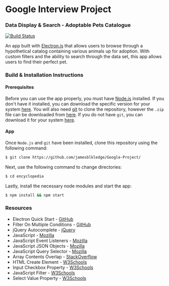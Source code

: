 # Google Interview Project
### Data Display &amp; Search - Adoptable Pets Catalogue
[![Build Status](https://travis-ci.org/jamesblkledge/Google-Project.svg?branch=master/)](https://travis-ci.org/jamesblkledge/Google-Project/)

An app built with [Electron.js](https://electronjs.org/) that allows users to browse through a hypothetical catalog containing various animals up for adoption. With custom filters and the ability to search through the data set, this app allows users to find their perfect pet.

### Build & Installation Instructions
#### Prerequisites
Before you can use the app properly, you must have [Node.js](https://nodejs.org/en/) installed. If you don't have it installed, you can download the specific version for your system [here](https://nodejs.org/en/download/). You will also need [git](https://git-scm.com) to clone the repository, however the ```.zip``` file can be downloaded from [here](https://github.com/jamesblkledge/Google-Project/archive/master.zip/). If you do not have ```git```, you can download it for your system [here](https://git-scm.com/downloads/).

#### App
Once ```Node.js``` and ```git``` have been installed, clone this repository using the following command:
```sh
$ git clone https://github.com/jamesblkledge/Google-Project/
```
Next, use the following command to change directories:
```sh
$ cd encyclopedia
```
Lastly, install the necessary node modules and start the app:
```sh
$ npm install && npm start
```

### Resources
- Electron Quick Start - [GitHub](https://github.com/electron/electron-quick-start)
- Filter On Multiple Conditions - [GitHub](https://gist.github.com/jherax/f11d669ba286f21b7a2dcff69621eb72)
- jQuery Autocomplete - [jQuery](https://api.jqueryui.com/autocomplete/)
- JavaScript - [Mozilla](https://developer.mozilla.org/bm/docs/Web/JavaScript)
- JavaScript Event Listeners - [Mozilla](https://developer.mozilla.org/en-US/docs/Web/API/EventTarget/addEventListener)
- JavaScript JSON Objects - [Mozilla](https://developer.mozilla.org/en-US/docs/Learn/JavaScript/Objects/JSON)
- JavaScript Query Selector - [Mozilla](https://developer.mozilla.org/en-US/docs/Web/API/Document/querySelectorAll)
- Array Contents Overlap - [StackOverflow](https://stackoverflow.com/questions/53606337/check-if-array-contains-all-elements-of-another-array)
- HTML Create Element - [W3Schools](https://www.w3schools.com/jsref/met_document_createelement.asp)
- Input Checkbox Property - [W3Schools](https://www.w3schools.com/jsref/prop_checkbox_checked.asp)
- JavaScript Filter - [W3Schools](https://www.w3schools.com/jsref/jsref_filter.asp)
- Select Value Property - [W3Schools](https://www.w3schools.com/jsref/prop_select_value.asp)
